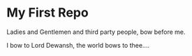 # My First Repo
Ladies and Gentlemen and third party people, bow before me.

I bow to Lord Dewansh, the world bows to thee....
